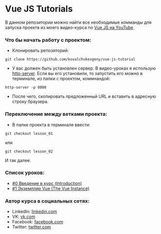 # Vue JS Tutorials

В данном репозитории можно найти все необходимые комманды для запуска проектв из моего видео-курса по [Vue JS на YouTube](https://www.youtube.com/watch?v=PCOP3uC_VwY&list=PLNkWIWHIRwMH7ahn9uvvc5PG3o1tLscgB).

### Что бы начать работу с проектом:

* Клонировать репозиторий:
```
git clone https://github.com/kovalchukevgeny/vue-js-tutorial
```

* У вас должен быть установлен сервер. В видео-уроках я использую [http-server](https://www.npmjs.com/package/http-server). Если вы его установили, то запустить его можно в терминале, из папки с проектом, коммнандой:
```
http-server -p 8000
```

* После чего, скопировать предложенный URL и вставить в адресную строку браузера.

### Переключение между ветками проекта:

* В папке проекта в терминале ввести:
```
git checkout lesson_01
```
или
```
git checkout lesson_02
```
И так далее.

### Список уроков:

- [#0 Введение в курс (Introduction)](https://www.youtube.com/watch?v=PCOP3uC_VwY&t=1s)
- [#1 Экземпляр Vue (The Vue Instance)](https://www.youtube.com/watch?v=k8sndt5YuCQ&t=2s)

### Автор курса в социальных сетях:

- LinkedIn: [linkedin.com](http://www.linkedin.com/in/evgenykovalchuk)
- VK: [vk.com](http://vk.com/silent_control)
- Facebook: [facebook.com](https://www.facebook.com/silentc0ntr0l)
- Twitter: [twitter.com](https://twitter.com/KovalchukEvgeny)
